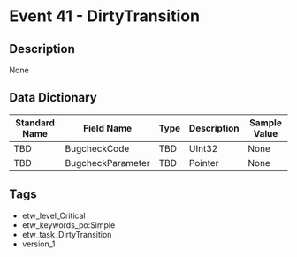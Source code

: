 # Event 41 - DirtyTransition

## Description
None

## Data Dictionary
|Standard Name|Field Name|Type|Description|Sample Value|
|---|---|---|---|---|
|TBD|BugcheckCode|TBD|UInt32|None|None|
|TBD|BugcheckParameter|TBD|Pointer|None|None|

## Tags
* etw_level_Critical
* etw_keywords_po:Simple
* etw_task_DirtyTransition
* version_1